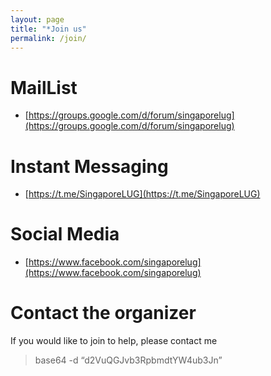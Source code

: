 ```yaml
---
layout: page
title: "*Join us"
permalink: /join/
---
```


# MailList

* [https://groups.google.com/d/forum/singaporelug](https://groups.google.com/d/forum/singaporelug)

# Instant Messaging

* [https://t.me/SingaporeLUG](https://t.me/SingaporeLUG)

# Social Media

* [https://www.facebook.com/singaporelug](https://www.facebook.com/singaporelug)

# Contact the organizer

If you would like to join to help, please contact me

> base64 -d “d2VuQGJvb3RpbmdtYW4ub3Jn”
